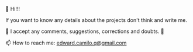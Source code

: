 👋 Hi!!!

If you want to know any details about the projects don't think and write me.

🌱 I accept any comments, suggestions, corrections and doubts. 💬

📫 How to reach me: edward.camilo.q@gmail.com
